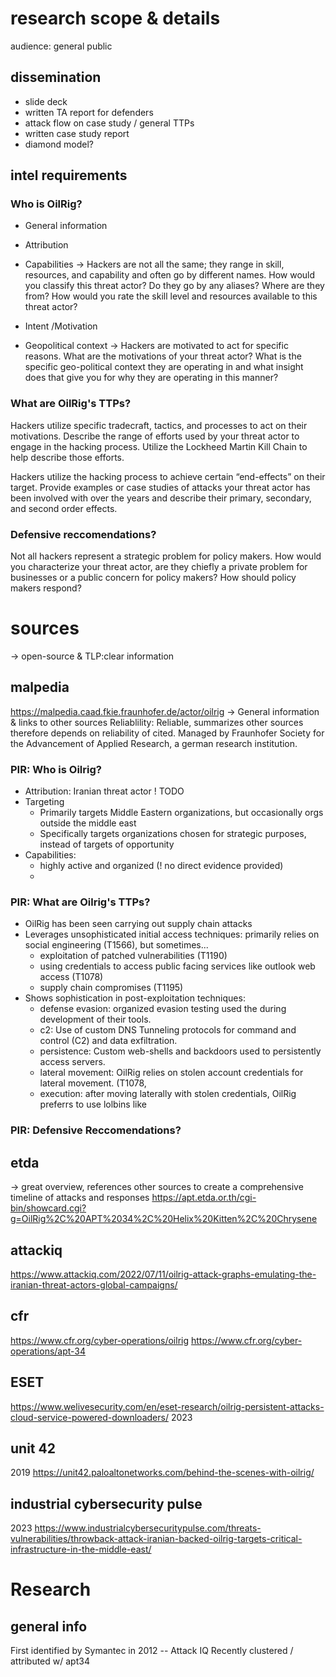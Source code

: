 

# research scope & details
audience: general public

## dissemination
- slide deck
- written TA report for defenders
- attack flow on case study / general TTPs
- written case study report
- diamond model?

## intel requirements
### Who is OilRig? 
- General information
- Attribution
- Capabilities
-> Hackers are not all the same; they range in skill, resources, and capability and often go by different names. How would you classify this threat actor? Do they go by any aliases? Where are they from? How would you rate the skill level and resources available to this threat actor? 

- Intent /Motivation
- Geopolitical context
-> Hackers are motivated to act for specific reasons. What are the motivations of your threat actor? What is the specific geo-political context they are operating in and what insight does that give you for why they are operating in this manner? 

### What are OilRig's TTPs?
Hackers utilize specific tradecraft, tactics, and processes to act on their motivations. Describe the range of efforts used by your threat actor to engage in the hacking process. Utilize the Lockheed Martin Kill Chain to help describe those efforts.

Hackers utilize the hacking process to achieve certain “end-effects” on their target. Provide examples or case studies of attacks your threat actor has been involved with over the years and describe their primary, secondary, and second order effects.

### Defensive reccomendations?
Not all hackers represent a strategic problem for policy makers. How would you characterize your threat actor, are they chiefly a private problem for businesses or a public concern for policy makers? How should policy makers respond? 

# sources
-> open-source & TLP:clear information

## malpedia
https://malpedia.caad.fkie.fraunhofer.de/actor/oilrig
-> General information & links to other sources
Reliablility: Reliable, summarizes other sources therefore depends on reliability of cited.
Managed by Fraunhofer Society for the Advancement of Applied Research, a german research institution.

### PIR: Who is Oilrig?
- Attribution: Iranian threat actor !  TODO
- Targeting
	- Primarily targets Middle Eastern organizations, but occasionally orgs outside the middle east
	- Specifically targets organizations chosen for strategic purposes, instead of targets of opportunity
- Capabilities:
	- highly active and organized (! no direct evidence provided)
	- 

### PIR: What are Oilrig's TTPs?
- OilRig has been seen carrying out supply chain attacks
- Leverages unsophisticated initial access techniques: primarily relies on social engineering (T1566), but sometimes...
	-  exploitation of patched vulnerabilities (T1190)
	- using credentials to access public facing services like outlook web access (T1078) 
	- supply chain compromises (T1195)
- Shows sophistication in post-exploitation techniques: 
	- defense evasion: organized evasion testing used the during development of their tools.
	- c2: Use of custom DNS Tunneling protocols for command and control (C2) and data exfiltration. 
	- persistence: Custom web-shells and backdoors used to persistently access servers. 
	- lateral movement: OilRig relies on stolen account credentials for lateral movement. (T1078, 
	- execution: after moving laterally with stolen credentials, OilRig preferrs to use lolbins like 

### PIR: Defensive Reccomendations?


## etda
-> great overview, references other sources to create a comprehensive timeline of attacks and responses
https://apt.etda.or.th/cgi-bin/showcard.cgi?g=OilRig%2C%20APT%2034%2C%20Helix%20Kitten%2C%20Chrysene

## attackiq
https://www.attackiq.com/2022/07/11/oilrig-attack-graphs-emulating-the-iranian-threat-actors-global-campaigns/

## cfr
https://www.cfr.org/cyber-operations/oilrig
https://www.cfr.org/cyber-operations/apt-34

## ESET
https://www.welivesecurity.com/en/eset-research/oilrig-persistent-attacks-cloud-service-powered-downloaders/
2023

## unit 42
2019
https://unit42.paloaltonetworks.com/behind-the-scenes-with-oilrig/

## industrial cybersecurity pulse
2023
https://www.industrialcybersecuritypulse.com/threats-vulnerabilities/throwback-attack-iranian-backed-oilrig-targets-critical-infrastructure-in-the-middle-east/


# Research
## general info
First identified by Symantec in 2012 -- Attack IQ 
Recently clustered / attributed w/ apt34
